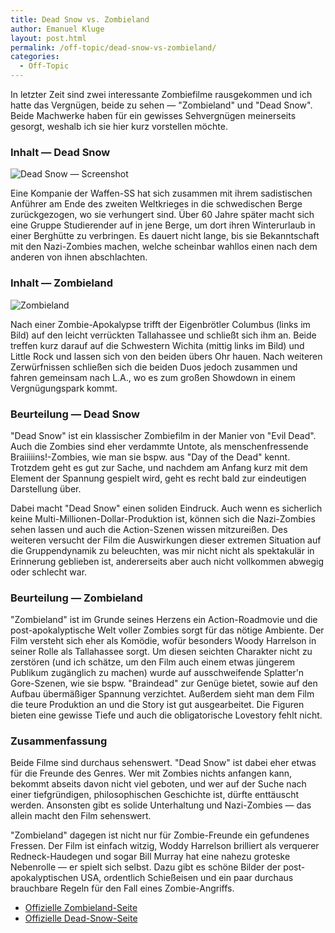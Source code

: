 ```yaml
---
title: Dead Snow vs. Zombieland
author: Emanuel Kluge
layout: post.html
permalink: /off-topic/dead-snow-vs-zombieland/
categories:
  - Off-Topic
---
```


In letzter Zeit sind zwei interessante Zombiefilme rausgekommen und ich hatte das Vergnügen, beide zu sehen &mdash; "Zombieland" und "Dead Snow". Beide Machwerke haben für ein gewisses Sehvergnügen meinerseits gesorgt, weshalb ich sie hier kurz vorstellen möchte.

### Inhalt &mdash; Dead Snow

<noscript data-src="/wp-content/uploads/2009/11/dead-snow.jpg" data-alt="Dead Snow &mdash; Screenshot">
<img src="/wp-content/uploads/2009/11/dead-snow.jpg" alt="Dead Snow &mdash; Screenshot">
</noscript>

Eine Kompanie der Waffen-SS hat sich zusammen mit ihrem sadistischen Anführer am Ende des zweiten Weltkrieges in die schwedischen Berge zurückgezogen, wo sie verhungert sind. Über 60 Jahre später macht sich eine Gruppe Studierender auf in jene Berge, um dort ihren Winterurlaub in einer Berghütte zu verbringen. Es dauert nicht lange, bis sie Bekanntschaft mit den Nazi-Zombies machen, welche scheinbar wahllos einen nach dem anderen von ihnen abschlachten.

### Inhalt &mdash; Zombieland

<noscript data-src="/wp-content/uploads/2009/11/zombieland.jpg" data-alt="Zombieland">
<img src="/wp-content/uploads/2009/11/zombieland.jpg" alt="Zombieland">
</noscript>

Nach einer Zombie-Apokalypse trifft der Eigenbrötler Columbus (links im Bild) auf den leicht verrückten Tallahassee und schließt sich ihm an. Beide treffen kurz darauf auf die Schwestern Wichita (mittig links im Bild) und Little Rock und lassen sich von den beiden übers Ohr hauen. Nach weiteren Zerwürfnissen schließen sich die beiden Duos jedoch zusammen und fahren gemeinsam nach L.A., wo es zum großen Showdown in einem Vergnügungspark kommt.

### Beurteilung &mdash; Dead Snow

"Dead Snow" ist ein klassischer Zombiefilm in der Manier von "Evil Dead". Auch die Zombies sind eher verdammte Untote, als menschenfressende Braiiiiins!-Zombies, wie man sie bspw. aus "Day of the Dead" kennt. Trotzdem geht es gut zur Sache, und nachdem am Anfang kurz mit dem Element der Spannung gespielt wird, geht es recht bald zur eindeutigen Darstellung über.

Dabei macht "Dead Snow" einen soliden Eindruck. Auch wenn es sicherlich keine Multi-Millionen-Dollar-Produktion ist, können sich die Nazi-Zombies sehen lassen und auch die Action-Szenen wissen mitzureißen. Des weiteren versucht der Film die Auswirkungen dieser extremen Situation auf die Gruppendynamik zu beleuchten, was mir nicht nicht als spektakulär in Erinnerung geblieben ist, andererseits aber auch nicht vollkommen abwegig oder schlecht war.

### Beurteilung &mdash; Zombieland

"Zombieland" ist im Grunde seines Herzens ein Action-Roadmovie und die post-apokalyptische Welt voller Zombies sorgt für das nötige Ambiente. Der Film versteht sich eher als Komödie, wofür besonders Woody Harrelson in seiner Rolle als Tallahassee sorgt. Um diesen seichten Charakter nicht zu zerstören (und ich schätze, um den Film auch einem etwas jüngerem Publikum zugänglich zu machen) wurde auf ausschweifende Splatter'n Gore-Szenen, wie sie bspw. "Braindead" zur Genüge bietet, sowie auf den Aufbau übermäßiger Spannung verzichtet. Außerdem sieht man dem Film die teure Produktion an und die Story ist gut ausgearbeitet. Die Figuren bieten eine gewisse Tiefe und auch die obligatorische Lovestory fehlt nicht.

### Zusammenfassung

Beide Filme sind durchaus sehenswert. "Dead Snow" ist dabei eher etwas für die Freunde des Genres. Wer mit Zombies nichts anfangen kann, bekommt abseits davon nicht viel geboten, und wer auf der Suche nach einer tiefgründigen, philosophischen Geschichte ist, dürfte enttäuscht werden. Ansonsten gibt es solide Unterhaltung und Nazi-Zombies &mdash; das allein macht den Film sehenswert.

"Zombieland" dagegen ist nicht nur für Zombie-Freunde ein gefundenes Fressen. Der Film ist einfach witzig, Woddy Harrelson brilliert als verquerer Redneck-Haudegen und sogar Bill Murray hat eine nahezu groteske Nebenrolle &mdash; er spielt sich selbst. Dazu gibt es schöne Bilder der post-apokalyptischen USA, ordentlich Schießeisen und ein paar durchaus brauchbare Regeln für den Fall eines Zombie-Angriffs.

  * [Offizielle Zombieland-Seite][zombieland]
  * [Offizielle Dead-Snow-Seite][dead_snow]

[zombieland]: http://www.zombieland.com/
[dead_snow]: http://www.deadsnow.com/
